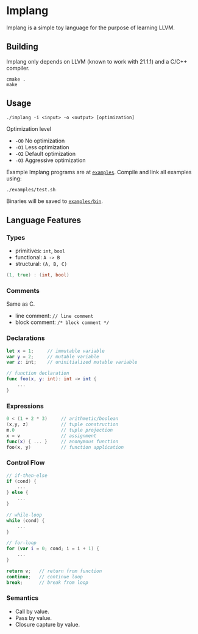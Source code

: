 # Implang

Implang is a simple toy language for the purpose of learning LLVM.

## Building
Implang only depends on LLVM (known to work with 21.1.1) and a C/C++ compiler.

```
cmake .
make
```

## Usage
```
./implang -i <input> -o <output> [optimization]
```

Optimization level
- `-O0` No optimization
- `-O1` Less optimization
- `-O2` Default optimization
- `-O3` Aggressive optimization

Example Implang programs are at [`examples`](examples). Compile and link all examples using:
```
./examples/test.sh
```
Binaries will be saved to [`examples/bin`](examples/bin/).

## Language Features
### Types
- primitives: `int`, `bool`
- functional: `A -> B`
- structural: `(A, B, C)`

```go
(1, true) : (int, bool)
```

### Comments
Same as C.
- line comment: `// line comment`
- block comment: `/* block comment */`

### Declarations
```swift
let x = 1;     // immutable variable
var y = 2;     // mutable variable
var z: int;    // uninitialized mutable variable

// function declaration
func foo(x, y: int): int -> int { 
    ...
}
```

### Expressions
```swift
0 < (1 + 2 * 3)     // arithmetic/boolean
(x,y, z)            // tuple construction
m.0                 // tuple projection
x = v               // assignment
func(x) { ... }     // anonymous function
foo(x, y)           // function application
```

### Control Flow
```swift
// if-then-else
if (cond) {
    ...
} else {
    ...
}

// while-loop
while (cond) {
    ...
}

// for-loop
for (var i = 0; cond; i = i + 1) {
    ...
}

return v;   // return from function
continue;   // continue loop
break;      // break from loop
```

### Semantics
- Call by value.
- Pass by value.
- Closure capture by value.